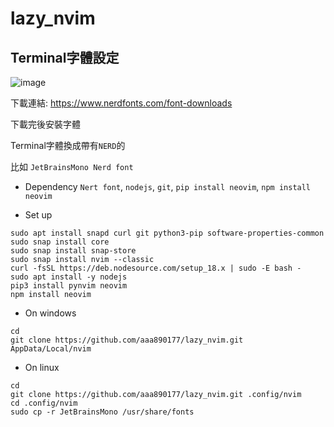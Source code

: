 # lazy_nvim
## Terminal字體設定
![image](https://github.com/aaa890177/nvim/assets/127286236/d813b1f6-4bf4-4355-991d-d02bd6061970)

下載連結: https://www.nerdfonts.com/font-downloads

下載完後安裝字體
  
Terminal字體換成帶有`NERD`的
  
比如 `JetBrainsMono Nerd font`

- Dependency
  `Nert font`, 
  `nodejs`, 
  `git`, 
  `pip install neovim`, 
  `npm install neovim`


- Set up
```shell
sudo apt install snapd curl git python3-pip software-properties-common
sudo snap install core
sudo snap install snap-store
sudo snap install nvim --classic
curl -fsSL https://deb.nodesource.com/setup_18.x | sudo -E bash -
sudo apt install -y nodejs
pip3 install pynvim neovim
npm install neovim
```

- On windows
```shell
cd
git clone https://github.com/aaa890177/lazy_nvim.git AppData/Local/nvim
```

- On linux
```shell
cd
git clone https://github.com/aaa890177/lazy_nvim.git .config/nvim
cd .config/nvim
sudo cp -r JetBrainsMono /usr/share/fonts
```
